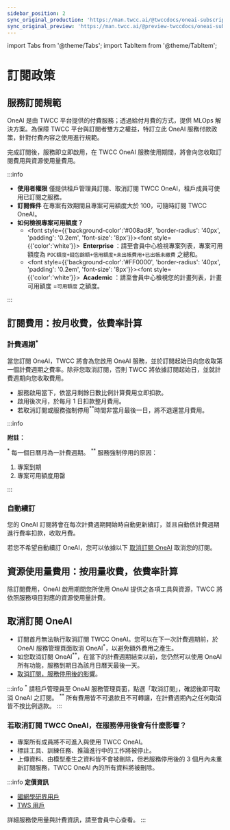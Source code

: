 ```yaml
---
sidebar_position: 2
sync_original_production: 'https://man.twcc.ai/@twccdocs/oneai-subscription-policy-zh' 
sync_original_preview: 'https://man.twcc.ai/@preview-twccdocs/oneai-subscription-policy-zh'
---
```


import Tabs from '@theme/Tabs';
import TabItem from '@theme/TabItem';


# 訂閱政策

## 服務訂閱規範

OneAI 是由 TWCC 平台提供的付費服務；透過給付月費的方式，提供 MLOps 解決方案。為保障 TWCC 平台與訂閱者雙方之權益，特訂立此 OneAI 服務付款政策，針對付費內容之使用進行規範。

完成訂閱後，服務即立即啟用，在 TWCC OneAI 服務使用期間，將會向您收取訂閱費用與資源使用量費用。

:::info
- **使用者權限**
僅提供租戶管理員訂閱、取消訂閱 TWCC OneAI，租戶成員可使用已訂閱之服務。
- **訂閱條件**
在專案有效期間且專案可用額度大於 100，可隨時訂閱 TWCC OneAI。
- **如何檢視專案可用額度？**
    - <font style={{'background-color':'#008ad8', 'border-radius': '40px', 'padding': '0.2em', 'font-size': '8px'}}><font style={{'color':'white'}}> <b>&nbsp;Enterprise&nbsp;</b></font></font>：請至會員中心檢視專案列表，專案可用額度為 `POC額度+錢包餘額+信用額度+未出帳費用+已出帳未繳費` 之總和。
    - <font style={{'background-color':'#FF0000', 'border-radius': '40px', 'padding': '0.2em', 'font-size': '8px'}}><font style={{'color':'white'}}> <b>&nbsp;Academic&nbsp;</b></font></font>：請至會員中心檢視您的計畫列表，計畫可用額度 =`可用額度` 之額度。

:::


## 訂閱費用：按月收費，依費率計算


### 計費週期<sup>*</sup>

當您訂閱 OneAI，TWCC 將會為您啟用 OneAI 服務，並於訂閱起始日向您收取第一個計費週期之費率。除非您取消訂閱，否則 TWCC 將依據訂閱起始日，並就計費週期向您收取費用。

* 服務啟用當下，依當月剩餘日數比例計算費用立即扣款。
* 啟用後次月，於每月 1 日扣款整月費用。
* 若取消訂閱或服務強制停用<sup>**</sup>時間非當月最後一日，將不退還當月費用。

:::info

<i class="fa fa-paperclip fa-20" aria-hidden="true"></i> **附註：** 

<sup>*</sup> 每一個日曆月為一計費週期。
<sup>**</sup> 服務強制停用的原因：
1. 專案到期
2. 專案可用額度用罄



:::

### 自動續訂

您的 OneAI 訂閱將會在每次計費週期開始時自動更新續訂，並且自動依計費週期進行費率扣款，收取月費。

若您不希望自動續訂 OneAI，您可以依據以下 [取消訂閱 OneAI](#取消訂閱-OneAI) 取消您的訂閱。


## 資源使用量費用：按用量收費，依費率計算

除訂閱費用，OneAI 啟用期間您所使用 OneAI 提供之各項工具與資源，TWCC 將依照服務項目對應的資源使用量計費。


## 取消訂閱 OneAI

- 訂閱首月無法執行取消訂閱 TWCC OneAI。您可以在下一次計費週期前，於 OneAI 服務管理頁面取消 OneAI<sup>*</sup>，以避免額外費用之產生。
- 如您取消訂閱 OneAI<sup>**</sup>，在當下的計費週期結束以前，您仍然可以使用 OneAI 所有功能，服務到期日為該月日曆天最後一天。
- [取消訂閱，服務停用後的影響](#若取消訂閱-TWCC-OneAI，在服務停用後會有什麼影響？)。

:::info
<sup>*</sup> 請租戶管理員至 OneAI 服務管理頁面，點選「取消訂閱」，確認後即可取消 OneAI 之訂閱。
<sup>**</sup> 所有費用皆不可退款且不可轉讓，在計費週期內之任何取消皆不按比例退款。
:::

### 若取消訂閱 TWCC OneAI，在服務停用後會有什麼影響？

* 專案所有成員將不可進入與使用 TWCC OneAI。
* 標註工具、訓練任務、推論進行中的工作將被停止。
* 上傳資料、由模型產生之資料皆不會被刪除，但若服務停用後的 3 個月內未重新訂閱服務，TWCC OneAI 內的所有資料將被刪除。

:::info
**定價資訊**
- [<ins>國網學研界用戶</ins>](https://man.twcc.ai/@twccdocs/SJWlN3YDr#%E4%BA%BA%E5%B7%A5%E6%99%BA%E6%85%A7)
- [<ins>TWS 用戶</ins>](https://man.twcc.ai/@twsdocs/pricing-zh#%E4%BA%BA%E5%B7%A5%E6%99%BA%E6%85%A7%EF%BC%9AOneAI)

詳細服務使用量與計費資訊，請至會員中心查看。
:::